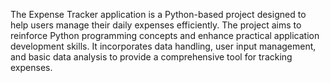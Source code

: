 The Expense Tracker application is a Python-based project designed to help users manage their daily expenses efficiently. The project aims to reinforce Python programming concepts and enhance practical application development skills. It incorporates data handling, user input management, and basic data analysis to provide a comprehensive tool for tracking expenses.
